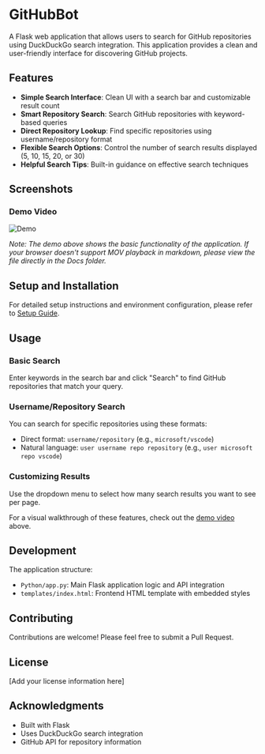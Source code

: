 # GitHubBot

A Flask web application that allows users to search for GitHub repositories using DuckDuckGo search integration. This application provides a clean and user-friendly interface for discovering GitHub projects.

## Features

- **Simple Search Interface**: Clean UI with a search bar and customizable result count
- **Smart Repository Search**: Search GitHub repositories with keyword-based queries
- **Direct Repository Lookup**: Find specific repositories using username/repository format
- **Flexible Search Options**: Control the number of search results displayed (5, 10, 15, 20, or 30)
- **Helpful Search Tips**: Built-in guidance on effective search techniques

## Screenshots

### Demo Video
![Demo](Docs/demo.gif)

*Note: The demo above shows the basic functionality of the application. If your browser doesn't support MOV playback in markdown, please view the file directly in the Docs folder.*

## Setup and Installation

For detailed setup instructions and environment configuration, please refer to [Setup Guide](/Docs/SetupEnvironment.md).

## Usage

### Basic Search
Enter keywords in the search bar and click "Search" to find GitHub repositories that match your query.

### Username/Repository Search
You can search for specific repositories using these formats:
- Direct format: `username/repository` (e.g., `microsoft/vscode`)
- Natural language: `user username repo repository` (e.g., `user microsoft repo vscode`)

### Customizing Results
Use the dropdown menu to select how many search results you want to see per page.

For a visual walkthrough of these features, check out the [demo video](#demo-video) above.

## Development

The application structure:
- `Python/app.py`: Main Flask application logic and API integration
- `templates/index.html`: Frontend HTML template with embedded styles

## Contributing

Contributions are welcome! Please feel free to submit a Pull Request.

## License

[Add your license information here]

## Acknowledgments

- Built with Flask
- Uses DuckDuckGo search integration
- GitHub API for repository information